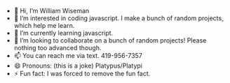 - 👋 Hi, I’m William Wiseman
- 👀 I’m interested in coding javascript. I make a bunch of random projects, which help me learn.
- 🌱 I’m currently learning javascript.
- 💞️ I’m looking to collaborate on a bunch of random projects! Please nothing too advanced though.
- 📫 You can reach me via text. 419-956-7357
- 😄 Pronouns: (this is a joke) Platypus/Platypi
- ⚡ Fun fact: I was forced to remove the fun fact.

<!---
WilliamWiseman/WilliamWiseman is a ✨ special ✨ repository because its `README.md` (this file) appears on your GitHub profile.
You can click the Preview link to take a look at your changes.
--->
